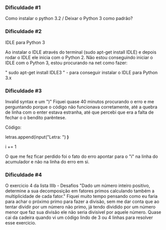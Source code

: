 ### Dificuldade #1
Como instalar o python 3.2 / Deixar o Python 3 como padrão?

### Dificuldade #2
IDLE para Python 3

Ao instalar o IDLE através do terminal (sudo apt-get install IDLE) e depois rodar o IDLE ele inicia com o Python 2.
Não estou conseguindo iniciar o IDLE com o Python 3, estou procurando na net como fazer:

" sudo apt-get install IDLE3 " - para conseguir instalar o IDLE para Python 3.x

### Dificuldade #3
Invalid syntax e um ")"
Fiquei quase 40 minutos procurando o erro e me perguntando porque o código não funcionava corretamente, até a quebra de linha com o enter estava estranha, até que percebi que era a falta de fechar o o bendito parêntese.

Código:

  letras.append(input("Letra: ") **)**
  
  i += 1
  
  O que me fez ficar perdido foi o fato do erro apontar para o "i" na linha do acumulador e não na linha do erro em si.

### Dificuldade #4
O exercicio 4 da lista IIIb - Desafios
"Dado um número inteiro positivo, determine a sua decomposição em fatores primos calculando também a multiplicidade de cada fator."
Fiquei muito tempo pensando como eu faria para achar o próximo primo para fazer a divisão, sem me dar conta que ao tentar dividir por um número não primo, já tendo dividido por um número menor que faz sua divisão ele não seria divisivel por aquele número.
Quase cai da cadeira quando vi um código lindo de 3 ou 4 linhas para resolver esse exercicio.

